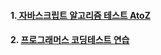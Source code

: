 #### 1.<a href="https://github.com/sunysty/algorithm/tree/main/programmers/AtoZ"> 자바스크립트 알고리즘 테스트 AtoZ</a>

#### 2. <a href="https://github.com/sunysty/algorithm/tree/main/programmers/codingtest">프로그래머스 코딩테스트 연습</a>
